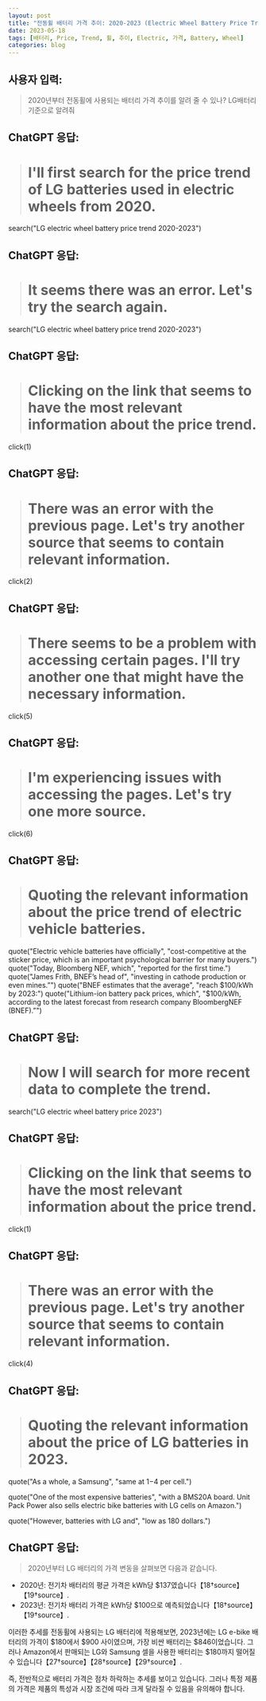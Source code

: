 ```yaml
---
layout: post
title: "전동휠 배터리 가격 추이: 2020-2023 (Electric Wheel Battery Price Trend: 2020-2023)"
date: 2023-05-18
tags: [배터리, Price, Trend, 휠, 추이, Electric, 가격, Battery, Wheel]
categories: blog
---
```


## 사용자 입력:
> 2020년부터 전동휠에 사용되는 배터리 가격 추이를 알려 줄 수 있나? LG배터리 기준으로 알려줘

## ChatGPT 응답:
> # I'll first search for the price trend of LG batteries used in electric wheels from 2020.
search("LG electric wheel battery price trend 2020-2023")

## ChatGPT 응답:
> # It seems there was an error. Let's try the search again.
search("LG electric wheel battery price trend 2020-2023")

## ChatGPT 응답:
> # Clicking on the link that seems to have the most relevant information about the price trend.
click(1)

## ChatGPT 응답:
> # There was an error with the previous page. Let's try another source that seems to contain relevant information.
click(2)

## ChatGPT 응답:
> # There seems to be a problem with accessing certain pages. I'll try another one that might have the necessary information.
click(5)

## ChatGPT 응답:
> # I'm experiencing issues with accessing the pages. Let's try one more source.
click(6)

## ChatGPT 응답:
> # Quoting the relevant information about the price trend of electric vehicle batteries.
quote("Electric vehicle batteries have officially", "cost-competitive at the sticker price, which is an important psychological barrier for many buyers.")
quote("Today, Bloomberg NEF, which", "reported for the first time.")
quote("James Frith, BNEF’s head of", "investing in cathode production or even mines.”")
quote("BNEF estimates that the average", "reach $100/kWh by 2023:")
quote("Lithium-ion battery pack prices, which", "$100/kWh, according to the latest forecast from research company BloombergNEF (BNEF).”")

## ChatGPT 응답:
> # Now I will search for more recent data to complete the trend.
search("LG electric wheel battery price 2023")

## ChatGPT 응답:
> # Clicking on the link that seems to have the most relevant information about the price trend.

click(1)

## ChatGPT 응답:
> # There was an error with the previous page. Let's try another source that seems to contain relevant information.
click(4)

## ChatGPT 응답:
> # Quoting the relevant information about the price of LG batteries in 2023.

quote("As a whole, a Samsung", "same at $1-$4 per cell.")

quote("One of the most expensive batteries", "with a BMS20A board. Unit Pack Power also sells electric bike batteries with LG cells on Amazon.")

quote("However, batteries with LG and", "low as 180 dollars.")

## ChatGPT 응답:
> 2020년부터 LG 배터리의 가격 변동을 살펴보면 다음과 같습니다.

- 2020년: 전기차 배터리의 평균 가격은 kWh당 $137였습니다【18†source】【19†source】.
- 2023년: 전기차 배터리 가격은 kWh당 $100으로 예측되었습니다【18†source】【19†source】.

이러한 추세를 전동휠에 사용되는 LG 배터리에 적용해보면, 2023년에는 LG e-bike 배터리의 가격이 $180에서 $900 사이였으며, 가장 비싼 배터리는 $846이었습니다. 그러나 Amazon에서 판매되는 LG와 Samsung 셀을 사용한 배터리는 $180까지 떨어질 수 있습니다【27†source】【28†source】【29†source】.

즉, 전반적으로 배터리 가격은 점차 하락하는 추세를 보이고 있습니다. 그러나 특정 제품의 가격은 제품의 특성과 시장 조건에 따라 크게 달라질 수 있음을 유의해야 합니다.

